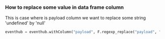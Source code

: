 ### How to replace some value in data frame column

This is case where is payload column we want to replace some string 'undefined' by 'null'

```python
eventhub = eventhub.withColumn("payload", F.regexp_replace("payload", "undefined", "null")) 
```